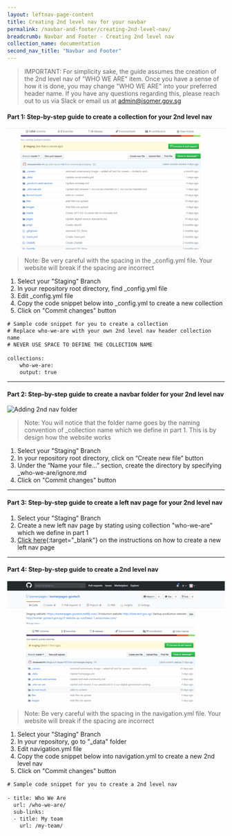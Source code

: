 ```yaml
---
layout: leftnav-page-content
title: Creating 2nd level nav for your navbar
permalink: /navbar-and-footer/creating-2nd-level-nav/
breadcrumb: Navbar and Footer - Creating 2nd level nav
collection_name: documentation
second_nav_title: "Navbar and Footer"
---
```

> IMPORTANT: For simplicity sake, the guide assumes the creation of the 2nd level nav of "WHO WE ARE" item.
Once you have a sense of how it is done, you may change "WHO WE ARE" into your preferred header name. If you have any questions regarding this, please reach out to us via Slack or email us at admin@isomer.gov.sg

#### **Part 1: Step-by-step guide to create a collection for your 2nd level nav**
![Adding collection](/images/resources/adding-second-level-item-to-your-navigation-bar-part-1.gif)
> Note: Be very careful with the spacing in the _config.yml file. Your website will break if the spacing are incorrect

1. Select your "Staging" Branch
3. In your repository root directory, find _config.yml file
3. Edit _config.yml file
4. Copy the code snippet below into _config.yml to create a new collection
5. Click on "Commit changes" button

```
# Sample code snippet for you to create a collection
# Replace who-we-are with your own 2nd level nav header collection name
# NEVER USE SPACE TO DEFINE THE COLLECTION NAME

collections:
    who-we-are:
    output: true
```
---


#### **Part 2: Step-by-step guide to create a navbar folder for your 2nd level nav**
![Adding 2nd nav folder](/images/resources/adding-second-level-item-to-your-navigation-bar-part-2.gif)
> Note: You will notice that the folder name goes by the naming convention of _collection name which we define in part 1. This is by design how the website works

1. Select your "Staging" Branch
2. In your repository root directory, click on “Create new file” button
3. Under the “Name your file…” section, create the directory by specifying _who-we-are/ignore.md
4. Click on "Commit changes" button

---


#### **Part 3: Step-by-step guide to create a left nav page for your 2nd level nav**
1. Select your "Staging" Branch
2. Create a new left nav page by stating using collection "who-we-are" which we define in part 1
3. [Click here](/webpage/creating-a-new-left-nav-page/){:target="_blank"} on the instructions on how to create a new left nav page

---


#### **Part 4: Step-by-step guide to create a 2nd level nav**
![Adding 2nd level nav](/images/resources/adding-second-level-item-to-your-navigation-bar-part-4.gif)
> Note: Be very careful with the spacing in the navigation.yml file. Your website will break if the spacing are incorrect

1. Select your "Staging" Branch
2. In your repository, go to "_data" folder
3. Edit navigation.yml file
4. Copy the code snippet below into navigation.yml to create a new 2nd level nav
5. Click on "Commit changes" button

```
# Sample code snippet for you to create a 2nd level nav

- title: Who We Are
  url: /who-we-are/
  sub-links:
  - title: My team
    url: /my-team/
```
